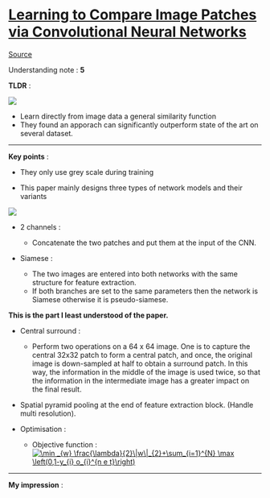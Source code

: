 # [Learning to Compare Image Patches via Convolutional Neural Networks](https://arxiv.org/pdf/1504.03641.pdf)

[Source](http://imagine.enpc.fr/~zagoruys/publication/deepcompare/)

Understanding note : **5**

**TLDR** :

![](https://i.ibb.co/LQ5sndy/lam.png)
- Learn directly from image data a general similarity function
- They found an apporach can significantly outperform state of the art on several dataset.

---

**Key points** :
- They only use grey scale during training

- This paper mainly designs three types of network models and their variants

![](https://i.ibb.co/THX9z0S/lamb2.png)

- 2 channels : 
    
    - Concatenate the two patches and put them at the input of the CNN.

- Siamese :
    - The two images are entered into both networks with the same structure for feature extraction.
    - If both branches are set to the same parameters then the network is Siamese otherwise it is pseudo-siamese.

**This is the part I least understood of the paper.**
- Central surround : 
    - Perform two operations on a 64 x 64 image. One is to capture the central 32x32 patch to form a central patch, and once, the original image is down-sampled at half to obtain a surround patch. In this way, the information in the middle of the image is used twice, so that the information in the intermediate image has a greater impact on the final result.

- Spatial pyramid pooling at the end of feature extraction block. (Handle multi resolution).

- Optimisation :

    - Objective function : <a href="https://www.codecogs.com/eqnedit.php?latex=\min&space;_{w}&space;\frac{\lambda}{2}\|w\|_{2}&plus;\sum_{i=1}^{N}&space;\max&space;\left(0,1-y_{i}&space;o_{i}^{n&space;e&space;t}\right)" target="_blank"><img src="https://latex.codecogs.com/gif.latex?\min&space;_{w}&space;\frac{\lambda}{2}\|w\|_{2}&plus;\sum_{i=1}^{N}&space;\max&space;\left(0,1-y_{i}&space;o_{i}^{n&space;e&space;t}\right)" title="\min _{w} \frac{\lambda}{2}\|w\|_{2}+\sum_{i=1}^{N} \max \left(0,1-y_{i} o_{i}^{n e t}\right)" /></a>


---
**My impression** :